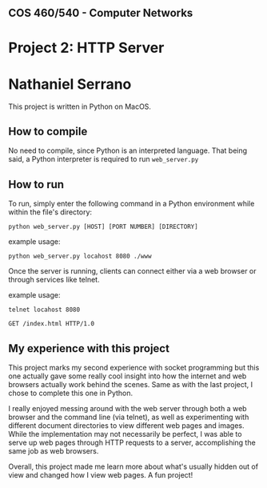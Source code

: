 ## COS 460/540 - Computer Networks
# Project 2: HTTP Server

# Nathaniel Serrano

This project is written in Python on MacOS.

## How to compile

No need to compile, since Python is an interpreted language. That being said, a Python interpreter is required to run `web_server.py`

## How to run

To run, simply enter the following command in a Python environment while within the file's directory:
```
python web_server.py [HOST] [PORT NUMBER] [DIRECTORY]
```

example usage:
```
python web_server.py locahost 8080 ./www
```

Once the server is running, clients can connect either via a web browser or through services like telnet.

example usage:
```
telnet locahost 8080

GET /index.html HTTP/1.0
```

## My experience with this project

This project marks my second experience with socket programming but this one actually gave some really cool insight into how the internet and web browsers actually work behind the scenes. Same as with the last project, I chose to complete this one in Python.

I really enjoyed messing around with the web server through both a web browser and the command line (via telnet), as well as experimenting with different document directories to view different web pages and images. While the implementation may not necessarily be perfect, I was able to serve up web pages through HTTP requests to a server, accomplishing the same job as web browsers.

Overall, this project made me learn more about what's usually hidden out of view and changed how I view web pages. A fun project!
